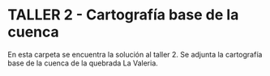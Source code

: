 # TALLER 2 - Cartografía base de la cuenca

En esta carpeta se encuentra la solución al taller 2. Se adjunta la cartografía base de la cuenca de la quebrada La Valeria.
